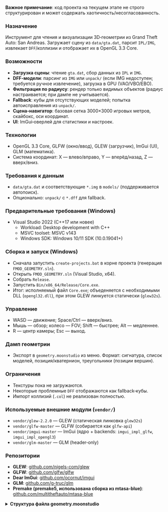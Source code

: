 **Важное примечание**: код проекта на текущем этапе не строго структурирован и может содержать хаотичность/несогласованность.

### Назначение
Инструмент для чтения и визуализации 3D‑геометрии из Grand Theft Auto: San Andreas. Загружает сцену из `data/gta.dat`, парсит `IPL/IMG`, извлекает `DFF`/коллизии и отображает их в OpenGL 3.3 Core.

### Возможности
- **Загрузка сцены**: чтение `gta.dat`, сбор данных из `IPL` и `IMG`.
- **DFF‑модели**: парсинг из `IMG` или `unpack/` (если IMG недоступен; требуется ручное извлечение), загрузка в GPU (VAO/VBO/EBO).
- **Фильтрация по радиусу**: рендер только видимых объектов (радиус настраивается; при дампе не учитывается).
- **Fallback**: кубы для отсутствующих моделей; попытка автоисправления из `unpack/`.
- **Сцена‑навигатор**: базовая сетка 3000×3000 игровых метров, скайбокс, оси координат.
- **UI**: ImGui‑оверлей для статистики и настроек.

### Технологии
- OpenGL 3.3 Core, GLFW (окно/ввод), GLEW (загрузчик), ImGui (UI), GLM (математика).
- Система координат: X — влево/вправо, Y — вперёд/назад, Z — вверх/вниз.

### Требования к данным
- `data/gta.dat` и соответствующие `*.img` в `models/` (поддерживается автопоиск).
- Опционально: `unpack/` с `*.dff` для fallback.

### Предварительные требования (Windows)
- Visual Studio 2022 (C++17 или новее)
  - Workload: Desktop development with C++
  - MSVC toolset: MSVC v143
  - Windows SDK: Windows 10/11 SDK (10.0.19041+)

### Сборка и запуск (Windows)
- Сначала запустить `create-projects.bat` в корне проекта (генерация `FMOD_GEOMETRY.sln`).
- Открыть `FMOD_GEOMETRY.sln` (Visual Studio, x64).
- Собрать `Release`.
- Запустить `Bin/x86_64/Release/Core.exe`.
 - Итог: исполняемый файл `Core.exe`; объеденяется с необходимыми DLL (`opengl32.dll`), при этом GLEW линкуется статически (`glew32s`).

### Управление
- WASD — движение; Space/Ctrl — вверх/вниз.
- Мышь — обзор; колесо — FOV; Shift — быстрее; Alt — медленнее.
- R — центр камеры; Esc — выход.

### Дамп геометрии
- Экспорт в `geometry.moonstudio` из меню. Формат: сигнатура, список моделей, позиция/кватернион, треугольники (позиции вершин).

### Ограничения
- Текстуры пока не загружаются.
- Некоторые проблемные `DFF` отображаются как fallback‑кубы.
- Импорт коллизий (`.col`) не реализован полностью.

### Используемые внешние модули (`vendor/`)
- `vendor/glew-2.2.0` — GLEW (статическая линковка `glew32s`)
- `vendor/glfw-master` — GLFW (собирается как `glfw-api`)
- `vendor/imgui-master` — ImGui (ядро + backends: `imgui_impl_glfw`, `imgui_impl_opengl3`)
- `vendor/glm-master` — GLM (header‑only)


### Репозитории
- **GLEW**: [github.com/nigels-com/glew](https://github.com/nigels-com/glew)
- **GLFW**: [github.com/glfw/glfw](https://github.com/glfw/glfw)
- **Dear ImGui**: [github.com/ocornut/imgui](https://github.com/ocornut/imgui)
- **GLM**: [github.com/g-truc/glm](https://github.com/g-truc/glm)
- **Premake (premake5, использована сборка из mtasa-blue)**: [github.com/multitheftauto/mtasa-blue](https://github.com/multitheftauto/mtasa-blue)

<details>
  <summary><strong>Структура файла geometry.moonstudio</strong></summary>

# Структура файла geometry.moonstudio

Файл `geometry.moonstudio` содержит 3D геометрию сцены в **полностью текстовом формате** с фиксированной точностью и компактной структурой.

## Заголовок файла
- **Сигнатура**: `"gemometry_ms"` (12 байт)
- **Количество моделей**: `uint32_t` в текстовом формате + перенос строки

## Структура модели
Каждая модель имеет следующую структуру:

### 1. Метаданные модели
- **Название модели**: строка переменной длины + перенос строки
- **Позиция и поворот**: 7 float значений с точностью 6 знаков после запятой, разделенных запятыми + перенос строки:
  - `x` - координата X
  - `y` - координата Y  
  - `z` - координата Z
  - `rx` - компонент X кватерниона
  - `ry` - компонент Y кватерниона
  - `rz` - компонент Z кватерниона
  - `rw` - компонент W кватерниона

### 2. Вершины
- **Количество вершин**: `uint32_t` в текстовом формате + перенос строки
- **Координаты вершин**: для каждой вершины 3 float значения с точностью 6 знаков после запятой, разделенных запятыми + перенос строки:
  - `x` - координата X
  - `y` - координата Y
  - `z` - координата Z

### 3. Полигоны
- **Количество полигонов**: `uint32_t` в текстовом формате + перенос строки
- **Координаты полигонов**: для каждого полигона 9 float значений с точностью 6 знаков после запятой, разделенных запятыми + перенос строки:
  - `v1.x`, `v1.y`, `v1.z` - координаты первой вершины
  - `v2.x`, `v2.y`, `v2.z` - координаты второй вершины
  - `v3.x`, `v3.y`, `v3.z` - координаты третьей вершины

## Пример структуры
```
gemometry_ms
1
test
25.914000,13.337000,8.380000,0.000000,0.000000,0.000000,1.000000
2
25.914000,13.337000,8.380000
40.914000,13.337000,8.416000
1
25.914000,13.337000,8.380000,40.914000,13.337000,8.416000,40.914000,28.337000,8.499000
```

## C++ структуры для чтения

```cpp
struct ModelData {
    std::string name;
    float x, y, z;           // позиция
    float rx, ry, rz, rw;    // кватернион поворота
    uint32_t vertexCount;
    std::vector<FMOD_VECTOR> vertices;
    uint32_t polygonCount;
    std::vector<PolygonData> polygons;
};

struct PolygonData {
    FMOD_VECTOR v1, v2, v3;  // координаты вершин
};
```

## Примечания
- **Формат**: Полностью текстовый (не бинарный)
- **Точность**: Все float значения записываются с точностью 6 знаков после запятой
- **Разделители**: Запятые между координатами, переносы строк между блоками
- **Маркеры**: Убраны все маркеры `\`, `{`, `}`, `[`, `]` для экономии места
- **Координаты**: Вершин и полигонов являются локальными (относительно центра модели)
- **Позиция модели**: Устанавливается отдельно через FMOD API
- **Преимущества**: Точность координат без потери данных, компактность, читаемость

</details>



